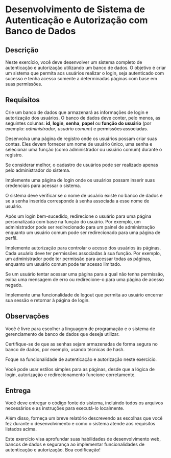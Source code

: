 # Desenvolvimento de Sistema de Autenticação e Autorização com Banco de Dados

## Descrição

Neste exercício, você deve desenvolver um sistema completo de autenticação e autorização utilizando um banco de dados. O objetivo é criar um sistema que permita aos usuários realizar o login, seja autenticado com sucesso e tenha acesso somente a determinadas páginas com base em suas permissões.

## Requisitos

Crie um banco de dados que armazenará as informações de login e autorização dos usuários. O banco de dados deve conter, pelo menos, as seguintes colunas: **id**, **login**, **senha**, **papel** ou **função do usuário** (por exemplo: *administrador*, *usuário comum*) e ~~permissões associadas~~.

Desenvolva uma página de registro onde os usuários possam criar suas contas. Eles devem fornecer um nome de usuário único, uma senha e selecionar uma função (como administrador ou usuário comum) durante o registro.

Se considerar melhor, o cadastro de usuários pode ser realizado apenas pelo administrador do sistema.

Implemente uma página de login onde os usuários possam inserir suas credenciais para acessar o sistema.

O sistema deve verificar se o nome de usuário existe no banco de dados e se a senha inserida corresponde à senha associada a esse nome de usuário.

Após um login bem-sucedido, redirecione o usuário para uma página personalizada com base na função do usuário. Por exemplo, um administrador pode ser redirecionado para um painel de administração enquanto um usuário comum pode ser redirecionado para uma página de perfil.

Implemente autorização para controlar o acesso dos usuários às páginas. Cada usuário deve ter permissões associadas à sua função. Por exemplo, um administrador pode ter permissão para acessar todas as páginas, enquanto um usuário comum pode ter acesso limitado.

Se um usuário tentar acessar uma página para a qual não tenha permissão, exiba uma mensagem de erro ou redirecione-o para uma página de acesso negado.

Implemente uma funcionalidade de logout que permita ao usuário encerrar sua sessão e retornar à página de login.

## Observações

Você é livre para escolher a linguagem de programação e o sistema de gerenciamento de banco de dados que deseja utilizar.

Certifique-se de que as senhas sejam armazenadas de forma segura no banco de dados, por exemplo, usando técnicas de hash.

Foque na funcionalidade de autenticação e autorização neste exercício.

Você pode usar estilos simples para as páginas, desde que a lógica de login, autorização e redirecionamento funcione corretamente.

## Entrega
Você deve entregar o código fonte do sistema, incluindo todos os arquivos necessários e as instruções para executá-lo localmente.

Além disso, forneça um breve relatório descrevendo as escolhas que você fez durante o desenvolvimento e como o sistema atende aos requisitos listados acima.

Este exercício visa aprofundar suas habilidades de desenvolvimento web, bancos de dados e segurança ao implementar funcionalidades de autenticação e autorização. Boa codificação!
